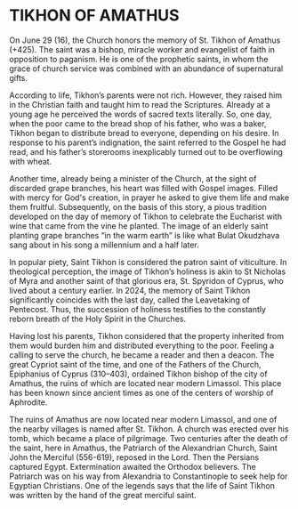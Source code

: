 # TIKHON OF AMATHUS

On June 29 (16), the Church honors the memory of St. Tikhon of Amathus (+425). The saint was a bishop, miracle worker and evangelist of faith in opposition to paganism. He is one of the prophetic saints, in whom the grace of church service was combined with an abundance of supernatural gifts.

According to life, Tikhon’s parents were not rich. However, they raised him in the Christian faith and taught him to read the Scriptures. Already at a young age he perceived the words of sacred texts literally. So, one day, when the poor came to the bread shop of his father, who was a baker, Tikhon began to distribute bread to everyone, depending on his desire. In response to his parent’s indignation, the saint referred to the Gospel he had read, and his father’s storerooms inexplicably turned out to be overflowing with wheat.

Another time, already being a minister of the Church, at the sight of discarded grape branches, his heart was filled with Gospel images. Filled with mercy for God's creation, in prayer he asked to give them life and make them fruitful. Subsequently, on the basis of this story, a pious tradition developed on the day of memory of Tikhon to celebrate the Eucharist with wine that came from the vine he planted. The image of an elderly saint planting grape branches “in the warm earth” is like what Bulat Okudzhava sang about in his song a millennium and a half later.

In popular piety, Saint Tikhon is considered the patron saint of viticulture. In theological perception, the image of Tikhon’s holiness is akin to St Nicholas of Myra and another saint of that glorious era, St. Spyridon of Cyprus, who lived about a century earlier. In 2024, the memory of Saint Tikhon significantly coincides with the last day, called the Leavetaking of Pentecost. Thus, the succession of holiness testifies to the constantly reborn breath of the Holy Spirit in the Churches.

Having lost his parents, Tikhon considered that the property inherited from them would burden him and distributed everything to the poor. Feeling a calling to serve the church, he became a reader and then a deacon. The great Cypriot saint of the time, and one of the Fathers of the Church, Epiphanius of Cyprus (310–403), ordained Tikhon bishop of the city of Amathus, the ruins of which are located near modern Limassol. This place has been known since ancient times as one of the centers of worship of Aphrodite.

The ruins of Amathus are now located near modern Limassol, and one of the nearby villages is named after St. Tikhon. A church was erected over his tomb, which became a place of pilgrimage. Two centuries after the death of the saint, here in Amathus, the Patriarch of the Alexandrian Church, Saint John the Merciful (556-619), reposed in the Lord. Then the Persians captured Egypt. Extermination awaited the Orthodox believers. The Patriarch was on his way from Alexandria to Constantinople to seek help for Egyptian Christians. One of the legends says that the life of Saint Tikhon was written by the hand of the great merciful saint.
